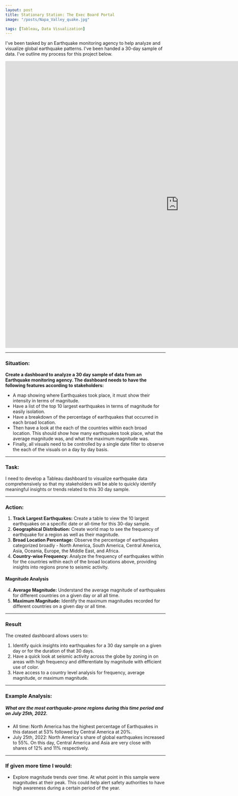 ```yaml
---
layout: post
title: Stationary Station: The Exec Board Portal
image: "/posts/Napa_Valley_quake.jpg"

tags: [Tableau, Data Visualization]
---
```


I've been tasked by an Earthquake monitoring agency to help analyze and visualize global earthquake patterns. I've been handed a 30-day sample of data. 
I've outline my process for this project below.

<iframe seamless frameborder="0" src="https://public.tableau.com/shared/7WJS838R6?:embed=yes&:display_count=yes&:showVizHome=no" width = '1090' height = '900'></iframe>

--- 

### Situation: 

**Create a dashboard to analyze a 30 day sample of data from an Earthquake monitoring agency. The dashboard needs to have the following features according to stakeholders:**

* A map showing where Earthquakes took place, it must show their intensity in terms of magnitude. 
* Have a list of the top 10 largest earthquakes in terms of magnitude for easily isolation.
* Have a breakdown of the percentage of earthquakes that occurred in each broad location.
* Then have a look at the each of the countries within each broad location. This should show how many earthquakes took place, what the average magnitude was, and what the maximum magnitude was. 
* Finally, all visuals need to be controlled by a single date filter to observe the each of the visuals on a day by day basis. 

---

### Task:
I need to develop a Tableau dashboard to visualize earthquake data comprehensively so that my stakeholders will be able to quickly identify meaningful insights or trends related to this 30 day sample.

---
### Action:

1. **Track Largest Earthquakes:** Create a table to view the 10 largest earthquakes on a specific date or all-time for this 30-day sample.
2. **Geographical Distribution:** Create world map to see the frequency of earthquake for a region as well as their magnitude.
3. **Broad Location Percentage:** Observe the percentage of earthquakes categorized broadly - North America, South America, Central America, Asia, Oceania, Europe, the Middle East, and Africa.
4. **Country-wise Frequency:** Analyze the frequency of earthquakes within for the countries within each of the broad locations above, providing insights into regions prone to seismic activity.

#### Magnitude Analysis
4. **Average Magnitude:** Understand the average magnitude of earthquakes for different countries on a given day or all all time. 
5. **Maximum Magnitude:** Identify the maximum magnitudes recorded for different countries on a given day or all time.

---
### Result
The created dashboard allows users to:
1. Identify quick insights into earthquakes for a 30 day sample on a given day or for the duration of that 30 days.
2. Have a quick look at seismic activity across the globe by zoning in on areas with high frequency and differentiate by magnitude with efficient use of color.
3. Have access to a country level analysis for frequency, average magnitude, or maximum magnitude. 

---

### Example Analysis:

##### What are the most earthquake-prone regions during this time period and on July 25th, 2022. 
* All time: North America has the highest percentage of Earthquakes in this dataset at 53% followed by Central America at 20%. 
* July 25th, 2022: North America's share of global earthquakes increased to 55%. On this day, Central America and Asia are very close with shares of 12% and 11% respectively. 

--- 

### If given more time I would:
* Explore magnitude trends over time. At what point in this sample were magnitudes at their peak. This could help alert safety authorities to have high awareness during a certain period of the year. 
